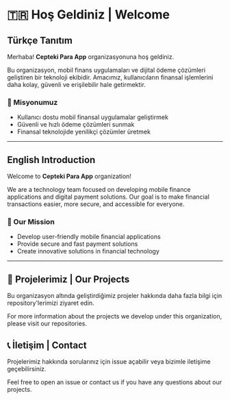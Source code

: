 # 🇹🇷 Hoş Geldiniz | Welcome

## Türkçe Tanıtım

Merhaba! **Cepteki Para App** organizasyonuna hoş geldiniz. 

Bu organizasyon, mobil finans uygulamaları ve dijital ödeme çözümleri geliştiren bir teknoloji ekibidir. Amacımız, kullanıcıların finansal işlemlerini daha kolay, güvenli ve erişilebilir hale getirmektir.

### 🎯 Misyonumuz
- Kullanıcı dostu mobil finansal uygulamalar geliştirmek
- Güvenli ve hızlı ödeme çözümleri sunmak
- Finansal teknolojide yenilikçi çözümler üretmek

---

## English Introduction

Welcome to **Cepteki Para App** organization!

We are a technology team focused on developing mobile finance applications and digital payment solutions. Our goal is to make financial transactions easier, more secure, and accessible for everyone.

### 🎯 Our Mission
- Develop user-friendly mobile financial applications
- Provide secure and fast payment solutions
- Create innovative solutions in financial technology

---

## 🚀 Projelerimiz | Our Projects

Bu organizasyon altında geliştirdiğimiz projeler hakkında daha fazla bilgi için repository'lerimizi ziyaret edin.

For more information about the projects we develop under this organization, please visit our repositories.

## 📞 İletişim | Contact

Projelerimiz hakkında sorularınız için issue açabilir veya bizimle iletişime geçebilirsiniz.

Feel free to open an issue or contact us if you have any questions about our projects.